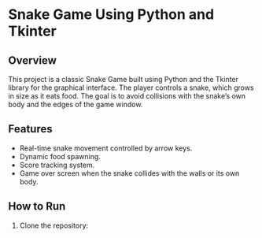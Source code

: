 # Snake Game Using Python and Tkinter

## Overview
This project is a classic Snake Game built using Python and the Tkinter library for the graphical interface. The player controls a snake, which grows in size as it eats food. The goal is to avoid collisions with the snake’s own body and the edges of the game window.

## Features
- Real-time snake movement controlled by arrow keys.
- Dynamic food spawning.
- Score tracking system.
- Game over screen when the snake collides with the walls or its own body.

## How to Run
1. Clone the repository:
